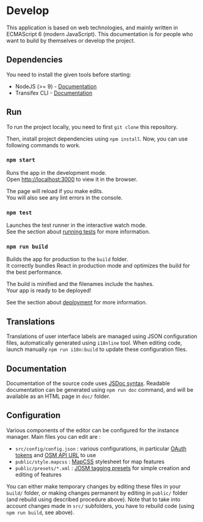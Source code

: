 # Develop

This application is based on web technologies, and mainly written in ECMAScript 6 (modern JavaScript). This documentation is for people who want to build by themselves or develop the project.


## Dependencies

You need to install the given tools before starting:
* NodeJS (>= 9) - [Documentation](https://nodejs.org/en/download/)
* Transifex CLI - [Documentation](https://docs.transifex.com/client/installing-the-client)


## Run

To run the project locally, you need to first `git clone` this repository.

Then, install project dependencies using `npm install`. Now, you can use following commands to work.

### `npm start`

Runs the app in the development mode.<br>
Open [http://localhost:3000](http://localhost:3000) to view it in the browser.

The page will reload if you make edits.<br>
You will also see any lint errors in the console.

### `npm test`

Launches the test runner in the interactive watch mode.<br>
See the section about [running tests](https://facebook.github.io/create-react-app/docs/running-tests) for more information.

### `npm run build`

Builds the app for production to the `build` folder.<br>
It correctly bundles React in production mode and optimizes the build for the best performance.

The build is minified and the filenames include the hashes.<br>
Your app is ready to be deployed!

See the section about [deployment](https://facebook.github.io/create-react-app/docs/deployment) for more information.


## Translations

Translations of user interface labels are managed using JSON configuration files, automatically generated using `i18nline` tool. When editing code, launch manually `npm run i18n:build` to update these configuration files.


## Documentation

Documentation of the source code uses [JSDoc syntax](http://usejsdoc.org/). Readable documentation can be generated using `npm run doc` command, and will be available as an HTML page in `doc/` folder.


## Configuration

Various components of the editor can be configured for the instance manager. Main files you can edit are :

* `src/config/config.json` : various configurations, in particular [OAuth tokens](https://wiki.openstreetmap.org/wiki/Oauth) and [OSM API URL](https://wiki.openstreetmap.org/wiki/API_v0.6#URL_.2B_authentication) to use
* `public/style.mapcss` : [MapCSS](https://wiki.openstreetmap.org/wiki/MapCSS) stylesheet for map features
* `public/presets/*.xml` : [JOSM tagging presets](https://josm.openstreetmap.de/wiki/TaggingPresets) for simple creation and editing of features

You can either make temporary changes by editing these files in your `build/` folder, or making changes permanent by editing in `public/` folder (and rebuild using described procedure above). Note that to take into account changes made in `src/` subfolders, you have to rebuild code (using `npm run build`, see above).
